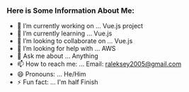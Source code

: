 ### Here is Some Information About Me: 

- 🔭 I’m currently working on ... Vue.js project
- 🌱 I’m currently learning ... Vue.js
- 👯 I’m looking to collaborate on ... Vue.js
- 🤔 I’m looking for help with ... AWS
- 💬 Ask me about ... Anything
- 📫 How to reach me: ... Email: raleksey2005@gmail.com
- 😄 Pronouns: ... He/Him
- ⚡ Fun fact: ... I'm half Finish

